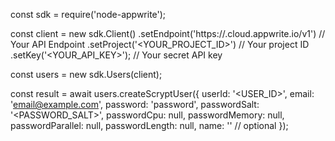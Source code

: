 const sdk = require('node-appwrite');

const client = new sdk.Client()
    .setEndpoint('https://<REGION>.cloud.appwrite.io/v1') // Your API Endpoint
    .setProject('<YOUR_PROJECT_ID>') // Your project ID
    .setKey('<YOUR_API_KEY>'); // Your secret API key

const users = new sdk.Users(client);

const result = await users.createScryptUser({
    userId: '<USER_ID>',
    email: 'email@example.com',
    password: 'password',
    passwordSalt: '<PASSWORD_SALT>',
    passwordCpu: null,
    passwordMemory: null,
    passwordParallel: null,
    passwordLength: null,
    name: '<NAME>' // optional
});
